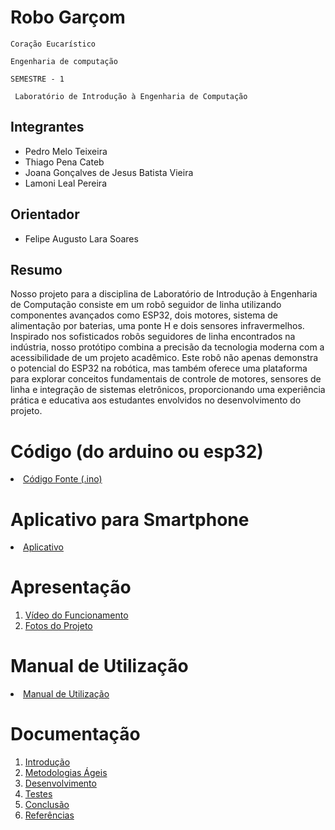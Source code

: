 # Robo Garçom

`Coração Eucarístico`

`Engenharia de computação`

`SEMESTRE - 1`

` Laboratório de Introdução à Engenharia de Computação`


## Integrantes

* Pedro Melo Teixeira
* Thiago Pena Cateb
* Joana Gonçalves de Jesus Batista Vieira
* Lamoni Leal Pereira

## Orientador

* Felipe Augusto Lara Soares

## Resumo

Nosso projeto para a disciplina de Laboratório de Introdução à Engenharia de Computação consiste em um robô seguidor de linha utilizando componentes avançados como ESP32, dois motores, sistema de alimentação por baterias, uma ponte H e dois sensores infravermelhos. Inspirado nos sofisticados robôs seguidores de linha encontrados na indústria, nosso protótipo combina a precisão da tecnologia moderna com a acessibilidade de um projeto acadêmico. Este robô não apenas demonstra o potencial do ESP32 na robótica, mas também oferece uma plataforma para explorar conceitos fundamentais de controle de motores, sensores de linha e integração de sistemas eletrônicos, proporcionando uma experiência prática e educativa aos estudantes envolvidos no desenvolvimento do projeto.


# Código (do arduino ou esp32)

<li><a href="Codigo/README.md"> Código Fonte (.ino)</a></li>

# Aplicativo para Smartphone

<li><a href="App/README.md"> Aplicativo </a></li>

# Apresentação

<ol>
<li><a href="Apresentacao/README.md"> Vídeo do Funcionamento</a></li>
<li><a href="Apresentacao/README.md"> Fotos do Projeto</a></li>
</ol>

# Manual de Utilização

<li><a href="Manual/manual de utilização.md"> Manual de Utilização</a></li>


# Documentação

<ol>
<li><a href="Documentacao/01-Introducão.md"> Introdução</a></li>
<li><a href="Documentacao/02-Metodologias Ágeis.md"> Metodologias Ágeis</a></li>
<li><a href="Documentacao/03-Desenvolvimento.md"> Desenvolvimento </a></li>
<li><a href="Documentacao/04-Testes.md"> Testes </a></li>
<li><a href="Documentacao/05-Conclusão.md"> Conclusão </a></li>
<li><a href="Documentacao/06-Referências.md"> Referências </a></li>
</ol>

